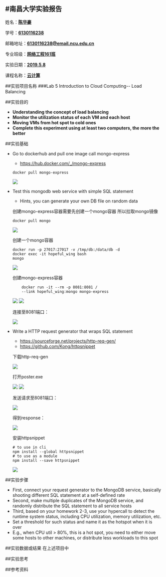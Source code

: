 #南昌大学实验报告
---

姓名：**<u>陈华豪</u>**
	
学号：**<u>6130116238</u>**

邮箱地址：**<u>6130116238@email.ncu.edu.cn</u>**

专业班级：**<u>网络工程161班</u>**

实验日期：**<u>2019.5.8</u>**
    
课程名称：**<u>云计算</u>**

 
##实验项目名称
###Lab 5 Introduction to Cloud Computing-- Load Balancing

##实验目的
- **Understanding the concept of load balancing**
- **Monitor the utilization status of each VM and each host**
- **Moving VMs from hot spot to cold ones**
- **Complete this experiment using at least two computers, the more the better**

##实验基础
- Go to dockerhub and pull one image call mongo-express
	- https://hub.docker.com/_/mongo-express
	```
	docker pull mongo-express
	```
	![](https://i.imgur.com/RX3DUlw.jpg)
	
- Test this mongodb web service with simple SQL statement
	- Hints, you can generate your own DB file on random data
	
	创建mongo-express容器需要先创建一个mongo容器
	所以拉取mongo镜像
	```
	docker pull mongo
	```
	![](https://i.imgur.com/zZS9ABJ.png)

	创建一个mongo容器
	```
    docker run -p 27017:27017 -v /tmp/db:/data/db -d 
	docker exec -it hopeful_wing bash
	mongo
	```
	![](https://i.imgur.com/81tKjFX.png)

	创建mongo-express容器
	
	```
        docker run -it --rm -p 8081:8081 /
		--link hopeful_wing:mongo mongo-express
	```
	![](https://i.imgur.com/b6zpMSK.png)
	![](https://i.imgur.com/36D1gUd.png)
	
	连接至8081端口：
	
	![](https://i.imgur.com/6zCFCTM.png)
- Write a HTTP request generator that wraps SQL statement
	- https://sourceforge.net/projects/http-req-gen/
	- https://github.com/Kong/httpsnippet
	
	下载http-req-gen
	
	![](https://i.imgur.com/D68vmLd.png)
	
	打开poster.exe
	
	![](https://i.imgur.com/mQWzPn9.png)
	![](https://i.imgur.com/iDS7gRd.png)
	
	发送请求至8081端口：
	
	![](https://i.imgur.com/4FUiYrP.png)
	
	得到response：
	
	![](https://i.imgur.com/17I1pPj.png)
	
	安装httpsnippet
	```
	# to use in cli
	npm install --global httpsnippet
	# to use as a module
	npm install --save httpsnippet
	```
	![](https://i.imgur.com/305IqEd.png)
	
##实验步骤
- First, connect your request generator to the MongoDB service, basically
shooting different SQL statement at a self-defined rate
- Second, make multiple duplicates of the MongoDB service, and randomly
distribute the SQL statement to all service hosts
- Third, based on your homework 2-3, use your hypercall to detect the
runtime system status, including CPU utilization, memory utilization, etc.
- Set a threshold for such status and name it as the hotspot when it is over
- E.g., when CPU util > 80%, this is a hot spot, you need to either move some hosts to
other machines, or distribute less workloads to this spot

##实验数据或结果
在上述项目中


##实验思考



##参考资料



